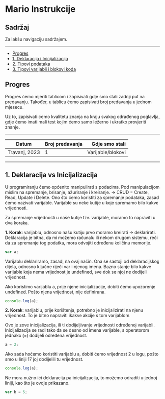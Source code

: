 # Mario Instrukcije

## **Sadržaj**

Za lakšu navigaciju sadržajem.

**********************

- [Progres](#progres)
- [1. Deklaracija i Inicijalizacija](#deklaracija-inicijalizacija)
- [2. Tipovi podataka](#tipovi-podataka)
- [3. Tipovi varijabli i blokovi koda](#varijable-blokovi)

<a name="progres"></a>
## **Progres** 

Progres ćemo mjeriti tablicom i zapisivati gdje smo stali zadnji put na predavanju.
Također, u tablicu ćemo zapisivati broj predavanja u jednom mjesecu.

Uz to, zapisivati ćemo kvalitetu znanja na kraju svakog odrađenog poglavlja, gdje ćemo imati mali test kojim ćemo samo ležerno i ukratko provjeriti znanje.

******************************************************

| Datum         | Broj predavanja | Gdje smo stali   |
| ------------- |:--------------  | ----------------:|
| Travanj, 2023 | 1               | Varijable/blokovi|

******

<a name="deklaracija-inicijalizacija"></a>
## **1. Deklaracija vs Inicijalizacija**

U programiranju ćemo općenito manipulirati s podacima. Pod manipulacijom mislim na spremanje, brisanje, ažuriranje i kreiranje. -> CRUD = Create, Read, Update i Delete.
Ono što ćemo koristiti za spremanje podataka, zasad ćemo nazivati varijable.
Varijable su neke kutije u koje spremamo bilo kakve vrijednosti.

Za spremanje vrijednosti u naše kutije tzv. varijable, moramo to napraviti u dva koraka.

**1. Korak**: varijablu, odnosno našu kutiju prvo moramo kreirati -> deklarirati.
Deklaracija je bitna, da mi možemo računalu ili nekom drugom sistemu, reći da za spremanje tog podatka, mora odvojiti određenu količinu memorije. 

```javascript
var a;
```

Varijablu deklariramo, zasad, na ovaj način. Ona se sastoji od deklaracijskog dijela, odnosno ključne riječi var i njenog imena. Bazno stanje bilo kakve varijable koja nema vrijednost je undefined, sve dok se njoj ne dodijeli vrijednost.

Ako koristimo varijablu a, prije njene inicijalizacije, dobiti ćemo upozorenje undefined. Pošto njena vrijednost, nije definirana.

```javascript
console.log(a);
```

**2. Korak**:  varijablu, prije korištenja, potrebno je inicijalizirati na njenu vrijednost. To je bitno napraviti ikakve akcije s tom varijablom.


Ovo je zove inicijalizacija, ili ti dodijeljivanje vrijednosti određenoj varijabli. Inicijalizacija se radi tako da se desno od imena varijable, s operatorom jednako (=) dodijeli određena vrijednost.

```javascript
a = 2;
```
Ako sada hoćemo koristiti varijablu a, dobiti ćemo vrijednost 2 u logu, pošto smo u liniji 17 joj dodijelili tu vrijednost.

```javascript
console.log(a);
```

Ne mora nužno ići deklaracija pa inicijalizacija, to možemo odraditi u jednoj liniji, kao što je ovdje prikazano.

```javascript
var b = 5;
```

